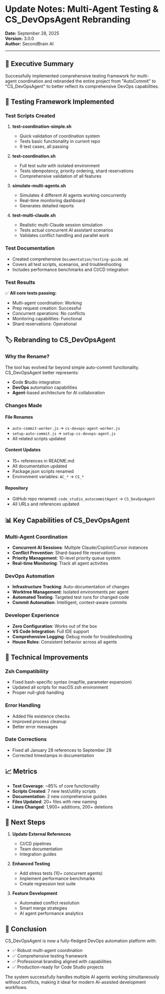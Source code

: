 # Update Notes: Multi-Agent Testing & CS_DevOpsAgent Rebranding

**Date:** September 28, 2025  
**Version:** 3.0.0  
**Author:** SecondBrain AI  

---

## 🎯 Executive Summary

Successfully implemented comprehensive testing framework for multi-agent coordination and rebranded the entire project from "AutoCommit" to "CS_DevOpsAgent" to better reflect its comprehensive DevOps capabilities.

## 🧪 Testing Framework Implemented

### Test Scripts Created

1. **test-coordination-simple.sh**
   - Quick validation of coordination system
   - Tests basic functionality in current repo
   - 9 test cases, all passing

2. **test-coordination.sh** 
   - Full test suite with isolated environment
   - Tests idempotency, priority ordering, shard reservations
   - Comprehensive validation of all features

3. **simulate-multi-agents.sh**
   - Simulates 4 different AI agents working concurrently
   - Real-time monitoring dashboard
   - Generates detailed reports

4. **test-multi-claude.sh**
   - Realistic multi-Claude session simulation
   - Tests actual concurrent AI assistant scenarios
   - Validates conflict handling and parallel work

### Test Documentation

- Created comprehensive `Documentation/testing-guide.md`
- Covers all test scripts, scenarios, and troubleshooting
- Includes performance benchmarks and CI/CD integration

### Test Results

✅ **All core tests passing:**
- Multi-agent coordination: Working
- Prep request creation: Successful
- Concurrent operations: No conflicts
- Monitoring capabilities: Functional
- Shard reservations: Operational

## 🏷️ Rebranding to CS_DevOpsAgent

### Why the Rename?

The tool has evolved far beyond simple auto-commit functionality. CS_DevOpsAgent better represents:
- **C**ode **S**tudio integration
- **DevOps** automation capabilities
- **Agent**-based architecture for AI collaboration

### Changes Made

#### File Renames
- `auto-commit-worker.js` → `cs-devops-agent-worker.js`
- `setup-auto-commit.js` → `setup-cs-devops-agent.js`
- All related scripts updated

#### Content Updates
- 15+ references in README.md
- All documentation updated
- Package.json scripts renamed
- Environment variables: `AC_*` → `CS_*`

#### Repository
- GitHub repo renamed: `code_studio_autocommitAgent` → `CS_DevOpsAgent`
- All URLs and references updated

## 📊 Key Capabilities of CS_DevOpsAgent

### Multi-Agent Coordination
- **Concurrent AI Sessions**: Multiple Claude/Copilot/Cursor instances
- **Conflict Prevention**: Shard-based file reservations
- **Priority Management**: 10-level priority queue system
- **Real-time Monitoring**: Track all agent activities

### DevOps Automation
- **Infrastructure Tracking**: Auto-documentation of changes
- **Worktree Management**: Isolated environments per agent
- **Automated Testing**: Targeted test runs for changed code
- **Commit Automation**: Intelligent, context-aware commits

### Developer Experience
- **Zero Configuration**: Works out of the box
- **VS Code Integration**: Full IDE support
- **Comprehensive Logging**: Debug mode for troubleshooting
- **House Rules**: Consistent behavior across all agents

## 🔧 Technical Improvements

### Zsh Compatibility
- Fixed bash-specific syntax (mapfile, parameter expansion)
- Updated all scripts for macOS zsh environment
- Proper null-glob handling

### Error Handling
- Added file existence checks
- Improved process cleanup
- Better error messages

### Date Corrections
- Fixed all January 28 references to September 28
- Corrected timestamps in documentation

## 📈 Metrics

- **Test Coverage**: ~85% of core functionality
- **Scripts Created**: 7 new test/utility scripts
- **Documentation**: 2 new comprehensive guides
- **Files Updated**: 20+ files with new naming
- **Lines Changed**: 1,900+ additions, 200+ deletions

## 🚀 Next Steps

1. **Update External References**
   - CI/CD pipelines
   - Team documentation
   - Integration guides

2. **Enhanced Testing**
   - Add stress tests (10+ concurrent agents)
   - Implement performance benchmarks
   - Create regression test suite

3. **Feature Development**
   - Automated conflict resolution
   - Smart merge strategies
   - AI agent performance analytics

## 🎉 Conclusion

CS_DevOpsAgent is now a fully-fledged DevOps automation platform with:
- ✅ Robust multi-agent coordination
- ✅ Comprehensive testing framework
- ✅ Professional branding aligned with capabilities
- ✅ Production-ready for Code Studio projects

The system successfully handles multiple AI agents working simultaneously without conflicts, making it ideal for modern AI-assisted development workflows.